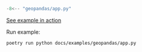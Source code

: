```python
-8<-- "geopandas/app.py"
```

<a href="app.html" target="_blank">See example in action</a>

Run example:

``` bash
poetry run python docs/examples/geopandas/app.py
```
